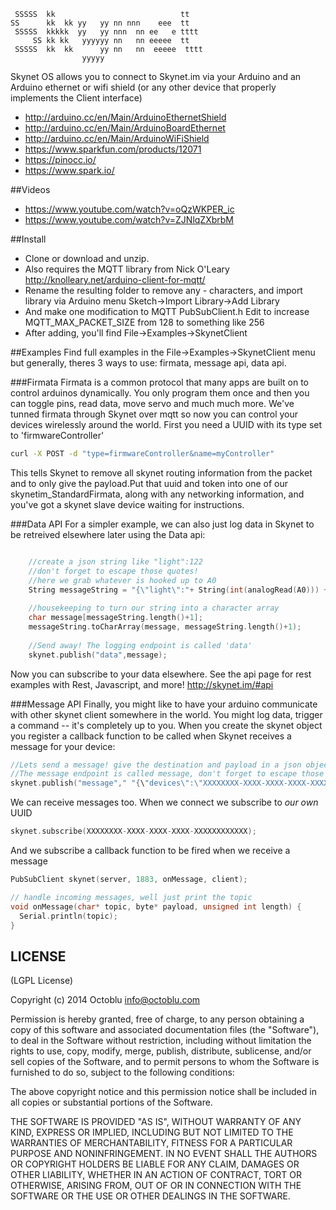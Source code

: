 ```
 SSSSS  kk                            tt
SS      kk  kk yy   yy nn nnn    eee  tt
 SSSSS  kkkkk  yy   yy nnn  nn ee   e tttt
     SS kk kk   yyyyyy nn   nn eeeee  tt
 SSSSS  kk  kk      yy nn   nn  eeeee  tttt
                yyyyy
```

Skynet OS allows you to connect to Skynet.im via your Arduino and an Arduino ethernet or wifi shield (or any other device that properly implements the Client interface)
 * http://arduino.cc/en/Main/ArduinoEthernetShield
 * http://arduino.cc/en/Main/ArduinoBoardEthernet
 * http://arduino.cc/en/Main/ArduinoWiFiShield
 * https://www.sparkfun.com/products/12071
 * https://pinocc.io/
 * https://www.spark.io/

##Videos
* https://www.youtube.com/watch?v=oQzWKPER_ic
* https://www.youtube.com/watch?v=ZJNlqZXbrbM

##Install
* Clone or download and unzip.
* Also requires the MQTT library from Nick O'Leary http://knolleary.net/arduino-client-for-mqtt/
* Rename the resulting folder to remove any - characters, and import library via Arduino menu Sketch->Import Library->Add Library
* And make one modification to MQTT PubSubClient.h Edit to increase MQTT_MAX_PACKET_SIZE from 128 to something like 256
* After adding, you'll find File->Examples->SkynetClient

##Examples
Find full examples in the File->Examples->SkynetClient menu but generally, theres 3 ways to use: firmata, message api, data api.

###Firmata
Firmata is a common protocol that many apps are built on to control arduinos dynamically. You only program them once and then you can toggle pins, read data, move servo and much much more.  We've tunned firmata through Skynet over mqtt so now you can control your devices wirelessly around the world. First you need a UUID with its type set to 'firmwareController' 
```bash
curl -X POST -d "type=firmwareController&name=myController" 
```
This tells Skynet to remove all skynet routing information from the packet and to only give the payload.Put that uuid and token into one of our skynetim_StandardFirmata, along with any networking information, and you've got a skynet slave device waiting for instructions.

###Data API
For a simpler example, we can also just log data in Skynet to be retreived elsewhere later using the Data api:
```cpp

    //create a json string like "light":122
    //don't forget to escape those quotes!
    //here we grab whatever is hooked up to A0
    String messageString = "{\"light\":"+ String(int(analogRead(A0))) + "}";
    
    //housekeeping to turn our string into a character array
    char message[messageString.length()+1];
    messageString.toCharArray(message, messageString.length()+1);
  
    //Send away! The logging endpoint is called 'data'
    skynet.publish("data",message);

```
Now you can subscribe to your data elsewhere. See the api page for rest examples with Rest, Javascript, and more! http://skynet.im/#api

###Message API
Finally, you might like to have your arduino communicate with other skynet client somewhere in the world. You might log data, trigger a command -- it's completely up to you. When you create the skynet object you register a callback function to be called when Skynet receives a message for your device:
```cpp
//Lets send a message! give the destination and payload in a json object
//The message endpoint is called message, don't forget to escape those quotes!
skynet.publish("message"," "{\"devices\":\"XXXXXXXX-XXXX-XXXX-XXXX-XXXXXXXXXXXX\",\"payload\":\"hi!\"}"");
```
We can receive messages too. When we connect we subscribe to *our own* UUID
```cpp
skynet.subscribe(XXXXXXXX-XXXX-XXXX-XXXX-XXXXXXXXXXXX);
```
And we subscribe a callback function to be fired when we receive a message
```cpp
PubSubClient skynet(server, 1883, onMessage, client);

// handle incoming messages, well just print the topic
void onMessage(char* topic, byte* payload, unsigned int length) {
  Serial.println(topic);
}
```

LICENSE
-------

(LGPL License)

Copyright (c) 2014 Octoblu <info@octoblu.com>

Permission is hereby granted, free of charge, to any person obtaining
a copy of this software and associated documentation files (the
"Software"), to deal in the Software without restriction, including
without limitation the rights to use, copy, modify, merge, publish,
distribute, sublicense, and/or sell copies of the Software, and to
permit persons to whom the Software is furnished to do so, subject to
the following conditions:

The above copyright notice and this permission notice shall be
included in all copies or substantial portions of the Software.

THE SOFTWARE IS PROVIDED "AS IS", WITHOUT WARRANTY OF ANY KIND,
EXPRESS OR IMPLIED, INCLUDING BUT NOT LIMITED TO THE WARRANTIES OF
MERCHANTABILITY, FITNESS FOR A PARTICULAR PURPOSE AND
NONINFRINGEMENT. IN NO EVENT SHALL THE AUTHORS OR COPYRIGHT HOLDERS BE
LIABLE FOR ANY CLAIM, DAMAGES OR OTHER LIABILITY, WHETHER IN AN ACTION
OF CONTRACT, TORT OR OTHERWISE, ARISING FROM, OUT OF OR IN CONNECTION
WITH THE SOFTWARE OR THE USE OR OTHER DEALINGS IN THE SOFTWARE.
